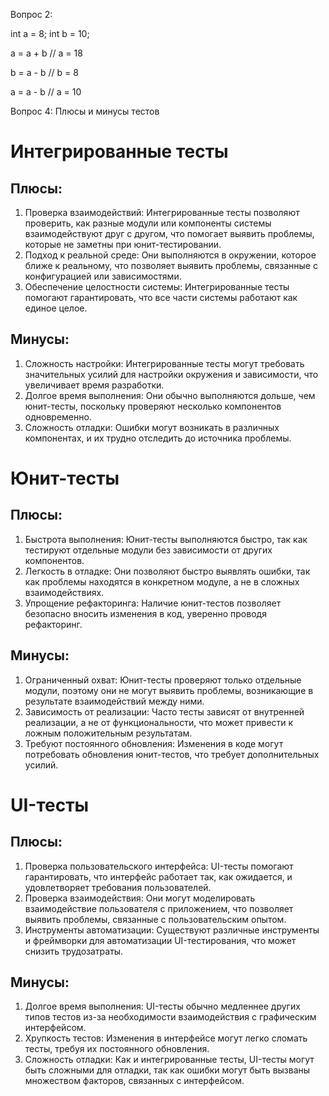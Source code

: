 Вопрос 2:

int a = 8;
int b = 10;

a = a + b   // a = 18

b = a - b   // b = 8

a = a - b   // a = 10


Вопрос 4: Плюсы и минусы тестов

# Интегрированные тесты

## Плюсы:
1. Проверка взаимодействий: Интегрированные тесты позволяют проверить, как разные модули или компоненты системы взаимодействуют друг с другом, что помогает выявить проблемы, которые не заметны при юнит-тестировании.
2. Подход к реальной среде: Они выполняются в окружении, которое ближе к реальному, что позволяет выявить проблемы, связанные с конфигурацией или зависимостями.
3. Обеспечение целостности системы: Интегрированные тесты помогают гарантировать, что все части системы работают как единое целое.

## Минусы:
1. Сложность настройки: Интегрированные тесты могут требовать значительных усилий для настройки окружения и зависимости, что увеличивает время разработки.
2. Долгое время выполнения: Они обычно выполняются дольше, чем юнит-тесты, поскольку проверяют несколько компонентов одновременно.
3. Сложность отладки: Ошибки могут возникать в различных компонентах, и их трудно отследить до источника проблемы.

# Юнит-тесты

## Плюсы:
1. Быстрота выполнения: Юнит-тесты выполняются быстро, так как тестируют отдельные модули без зависимости от других компонентов.
2. Легкость в отладке: Они позволяют быстро выявлять ошибки, так как проблемы находятся в конкретном модуле, а не в сложных взаимодействиях.
3. Упрощение рефакторинга: Наличие юнит-тестов позволяет безопасно вносить изменения в код, уверенно проводя рефакторинг.

## Минусы:
1. Ограниченный охват: Юнит-тесты проверяют только отдельные модули, поэтому они не могут выявить проблемы, возникающие в результате взаимодействий между ними.
2. Зависимость от реализации: Часто тесты зависят от внутренней реализации, а не от функциональности, что может привести к ложным положительным результатам.
3. Требуют постоянного обновления: Изменения в коде могут потребовать обновления юнит-тестов, что требует дополнительных усилий.

# UI-тесты

## Плюсы:
1. Проверка пользовательского интерфейса: UI-тесты помогают гарантировать, что интерфейс работает так, как ожидается, и удовлетворяет требования пользователей.
2. Проверка взаимодействия: Они могут моделировать взаимодействие пользователя с приложением, что позволяет выявить проблемы, связанные с пользовательским опытом.
3. Инструменты автоматизации: Существуют различные инструменты и фреймворки для автоматизации UI-тестирования, что может снизить трудозатраты.

## Минусы:
1. Долгое время выполнения: UI-тесты обычно медленнее других типов тестов из-за необходимости взаимодействия с графическим интерфейсом.
2. Хрупкость тестов: Изменения в интерфейсе могут легко сломать тесты, требуя их постоянного обновления.
3. Сложность отладки: Как и интегрированные тесты, UI-тесты могут быть сложными для отладки, так как ошибки могут быть вызваны множеством факторов, связанных с интерфейсом.
